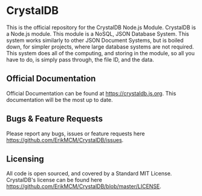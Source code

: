 # CrystalDB

This is the official repository for the CrystalDB Node.js Module. CrystalDB is a Node.js module. This module is a NoSQL, JSON Database System. This system works similarly to other JSON Document Systems, but is boiled down, for simpler projects, where large database systems are not required. This system does all of the computing, and storing in the module, so all you have to do, is simply pass through, the file ID, and the data.

## Official Documentation

Official Documentation can be found at https://crystaldb.js.org. This documentation will be the most up to date.

## Bugs & Feature Requests

Please report any bugs, issues or feature requests here https://github.com/ErikMCM/CrystalDB/issues.

## Licensing

All code is open sourced, and covered by a Standard MIT License. CrystalDB's license can be found here https://github.com/ErikMCM/CrystalDB/blob/master/LICENSE.
